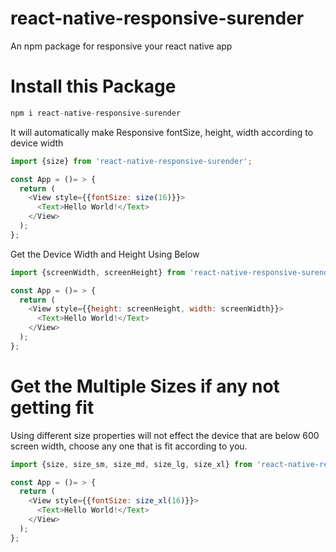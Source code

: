 # react-native-responsive-surender
An npm package for responsive your react native app

# Install this Package
```js
npm i react-native-responsive-surender
```

It will automatically make Responsive fontSize, height, width according to device width

```js
import {size} from 'react-native-responsive-surender';

const App = ()= > {
  return (
    <View style={{fontSize: size(16)}}>
      <Text>Hello World!</Text>
    </View>
  );
};
```

Get the Device Width and Height Using Below

```js
import {screenWidth, screenHeight} from 'react-native-responsive-surender';

const App = ()= > {
  return (
    <View style={{height: screenHeight, width: screenWidth}}>
      <Text>Hello World!</Text>
    </View>
  );
};
```

# Get the Multiple Sizes if any not getting fit
Using different size properties will not effect the device that are below 600 screen width, choose any one that is fit according to you.

```js
import {size, size_sm, size_md, size_lg, size_xl} from 'react-native-responsive-surender';

const App = ()= > {
  return (
    <View style={{fontSize: size_xl(16)}}>
      <Text>Hello World!</Text>
    </View>
  );
};
```



